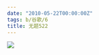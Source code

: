 ```yaml
---
date: "2010-05-22T00:00:00Z"
tags: b/谷歌/6
title: 无题522
---
```


![](https://blog.du1ab.org/2010/05/2010-05-22_1440x900-72820621.png)
